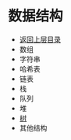# 数据结构

* [返回上层目录](../data-structures-and-algorithms.md)
* 数组
* 字符串
* 哈希表
* 链表
* 栈
* 队列
* 堆
* [树](tree/tree.md)
* 其他结构

